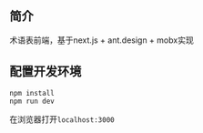 ## 简介

术语表前端，基于next.js + ant.design + mobx实现

## 配置开发环境

```
npm install
npm run dev
```

在浏览器打开`localhost:3000`